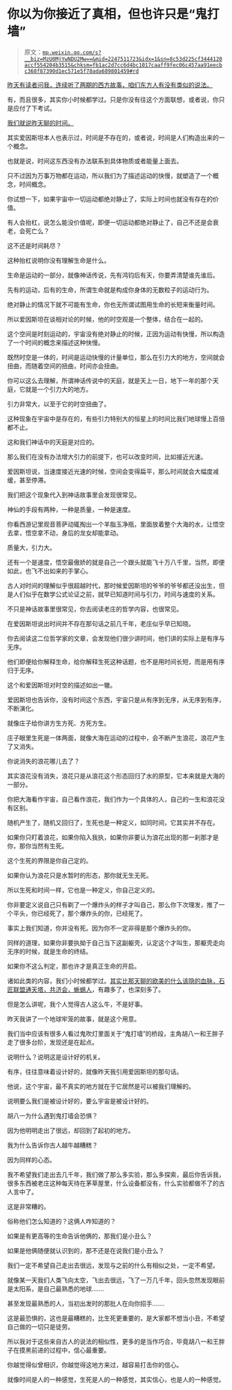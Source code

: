 # 你以为你接近了真相，但也许只是“鬼打墙”

> 原文：[`mp.weixin.qq.com/s?__biz=MzU0MjYwNDU2Mw==&mid=2247511723&idx=1&sn=8c53d225cf3444120accf554204b3515&chksm=fb1ac2d7cc6d4bc1017caaff9fec06c457aa91eecbc368f87390d1ec571e5f78ada689801459#rd`](http://mp.weixin.qq.com/s?__biz=MzU0MjYwNDU2Mw==&mid=2247511723&idx=1&sn=8c53d225cf3444120accf554204b3515&chksm=fb1ac2d7cc6d4bc1017caaff9fec06c457aa91eecbc368f87390d1ec571e5f78ada689801459#rd)

[昨天有读者问我，连续听了两期的西方故事，咱们东方人有没有类似的说法。](http://mp.weixin.qq.com/s?__biz=MzU0MjYwNDU2Mw==&mid=2247511712&idx=1&sn=0d49d820a51e14c81b0cfa426f287a27&chksm=fb1ac2dccc6d4bca36dccaa14efe8109df2746ee29ba4323bcd510915a506c9f7c63f011513c&scene=21#wechat_redirect)

有，而且很多，其实你小时候都学过。只是你没有往这个方面联想，或者说，你只是应付了下考试。

[我们就说昨天聊的时间。](http://mp.weixin.qq.com/s?__biz=MzU0MjYwNDU2Mw==&mid=2247511712&idx=1&sn=0d49d820a51e14c81b0cfa426f287a27&chksm=fb1ac2dccc6d4bca36dccaa14efe8109df2746ee29ba4323bcd510915a506c9f7c63f011513c&scene=21#wechat_redirect) 

其实爱因斯坦本人也表示过，时间是不存在的，或者说，时间是人们构造出来的一个概念。

也就是说，时间这东西没有办法联系到具体物质或者能量上面去。 

只不过因为万事万物都在运动，所以我们为了描述运动的快慢，就塑造了一个概念，时间概念。

你试想一下，如果宇宙中一切运动都绝对静止了，实际上时间也就没有存在的价值。 

有人会抬杠，说怎么能没价值呢，即便一切运动都绝对静止了，自己不还是会衰老，会死亡么？ 

这不还是时间耗尽？

这种抬杠说明你没有理解生命是什么。 

生命是运动的一部分，就像神话传说，先有鸿钧后有天，你要弄清楚谁先谁后。

先有的运动，后有的生命，所谓生命就是构成你身体的无数粒子的运动行为。 

绝对静止的情况下就不可能有生命，你也无所谓试图用生命的长短来衡量时间。 

所以爱因斯坦在谈相对论的时候，他的时空观是一个整体，结合在一起的。 

这个空间是时刻运动的，宇宙没有绝对静止的时候，正因为运动有快慢，所以构造了一个时间的概念来描述这种快慢。 

既然时空是一体的，时间是运动快慢的计量单位，那么在引力大的地方，空间就会扭曲，而随着空间的扭曲，时间亦会扭曲。 

你可以这么去理解，所谓神话传说中的天庭，就是天上一日，地下一年的那个天庭，它就是一个引力大的地方。 

引力非常大，以至于它的时空扭曲了。

这种现象在宇宙中是存在的，有些引力特别大的恒星上的时间比我们地球慢上百倍都不止。 

这和我们神话中的天庭是对应的。 

那么我们在没有办法增大引力的前提下，也可以改变时间，比如接近光速。 

爱因斯坦说，当速度接近光速的时候，空间会变得扁平，那么时间就会大幅度减缓，甚至停滞。

我们把这个现象代入到神话故事里会发现很常见。

神仙的手段有两种，一种是质量，一种是速度。

你看西游记里观音菩萨动辄掏出一个羊脂玉净瓶，里面放着整个大海的水，让悟空去拿，悟空拿不动，身后的龙女却能拿动。

质量大，引力大。

还有一个是速度，悟空最傲娇的就是自己一个跟头就能飞十万八千里，当然，即便如此，也飞不出如来的手掌心。

古人对时间的理解似乎很超越时代，那时候爱因斯坦的爷爷的爷爷都还没出生，但是人们似乎在数学公式论证之前，就早已知道时间与引力，时间与速度的关系。

不只是神话故事里很常见，你去阅读老庄的哲学内容，也很常见。

在爱因斯坦说出时间并不存在那句话之前几千年，老庄似乎早已知晓。

你去阅读这二位哲学家的文章，会发现他们很少讲时间，他们讲的实际上是有序与无序。

他们即便给你解释生命，给你解释生死这种话题，也不是用时间长短，而是用有序归于无序。

这个和爱因斯坦对时空的描述如出一辙。

爱因斯坦也告诉你，没有时间这个东西，宇宙只是从有序到无序，从无序到有序，不断演化。

就像庄子给你讲方生方死、方死方生。 

庄子眼里生死是一体两面，就像大海在运动的过程中，会不断产生浪花，浪花产生了又消失。 

你说消失的浪花哪儿去了？

其实浪花没有消失，浪花只是从浪花这个形态回归了水的原型，它本来就是大海的一部分。 

你把大海看作宇宙，自己看作浪花，我们作为一个具体的人，自己的一生和浪花没有区别。 

随机产生了，随机又回归了，生死也是一种定义，如同时间，它其实并不存在。 

如果你只盯着浪花，如果你陷入我执，如果你非要认为浪花出现的那一刹那才是你，那你当然有生死。

这个生死的界限是你自己定的。 

如果你认为浪花只是水暂时的形态，那你就无生无死。 

所以生死和时间一样，它也是一种定义，你自己定义的。 

你非要定义说自己只有剃了一个爆炸头的样子才叫自己，那么你下次理发，推了一个平头，你已经死了，那个爆炸头的你，已经死了。

事实上我们知道，你并没有死。因为你不一定非得是那个爆炸头的你。

同样的道理，如果你非要执拗于自己当下这副躯壳，认定这个才叫生，那躯壳走向无序的时候，就是生命的终结。

如果你不这么判定，那也许才是真正生命的开启。 

诸如此类的内容，我们小时候都学过。[其实比那天聊的欧美的什么该隐的血脉，石匠联盟通天塔，共济会，蜥蜴人](http://mp.weixin.qq.com/s?__biz=MzU0MjYwNDU2Mw==&mid=2247511711&idx=1&sn=8c5a8946117ab8f67d4e7e701706e820&chksm=fb1ac2e3cc6d4bf5a7b5193f630981b4c88d223e3539c7e2f15e86ee091aeefc1aa3163d3af4&scene=21#wechat_redirect)，有趣多了，也深刻多了。

但是怎么讲呢，我个人觉得古人这么牛，不是好事。 

昨天我讲了一个地球牢笼的故事，就是这个用意。 

我们当中应该有很多人看过鬼吹灯里面关于“鬼打墙”的桥段，主角胡八一和王胖子走了很多台阶，发现还是在起点。 

说明什么？说明这是设计好的机关。 

有序，往往意味着设计好的，就像昨天我引用爱因斯坦的那句话。

他说，这个宇宙，最不真实的地方就在于它居然是可以被我们理解的。

说明要么我们是被设计好的，要么宇宙是被设计好的。 

胡八一为什么遇到鬼打墙会恐惧？ 

因为他明明走出了很远，却回到了起初的地方。 

我为什么告诉你古人越牛越糟糕？ 

因为同样的心态。

我不希望我们走出去几千年，我们做了那么多实验，那么多探索，最后你告诉我，很多东西被老庄这种每天待在茅草屋里，什么设备都没有，什么实验都做不了的古人言中了。 

这是非常糟的。 

俗称他们怎么知道的？这俩人咋知道的？ 

如果是有更高等的生命告诉他俩的，那我们是小丑么？ 

如果是他俩随便就认识到的，那不还是在说我们是小丑么？ 

我们一定不希望自己走出去很远，发现与之前的什么有相似之处，一定不希望。 

就像某一天我们人类飞向太空，飞出去很远，飞了一万几千年，回头忽然发现眼前是太阳系，是自己最熟悉的地球....... 

甚至发现最熟悉的人，当初出发时的那批人在向你招手....... 

这是最恐惧的，这也是最糟糕的，比生死更重要的，是大家都不想当小丑，不希望自己做的一切只是徒劳。 

所以我对于这些来自古人的说法的相似性，更多的是当作巧合，毕竟胡八一和王胖子在摸黑前进的过程中，信心最重要。 

你越觉得似曾相识，你越觉得这地方来过，越容易打击你的信心。 

就像时间是人的一种感觉，生死是人的一种感觉，其实信心，也是人的一种感觉。